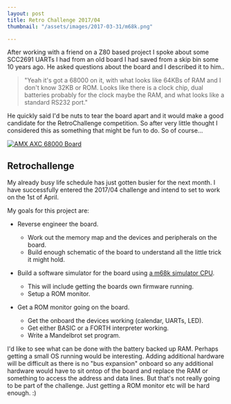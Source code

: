 ```yaml
---
layout: post
title: Retro Challenge 2017/04
thumbnail: "/assets/images/2017-03-31/m68k.png"

---
```


After working with a friend on a Z80 based project I spoke about some SCC2691
UARTs I had from an old board I had saved from a skip bin some 10 years ago. He
asked questions about the board and I described it to him..

> "Yeah it's got a 68000 on it, with what looks like 64KBs of RAM and I don't
> know 32KB or ROM. Looks like there is a clock chip, dual batteries probably
> for the clock maybe the RAM, and what looks like a standard RS232 port."

He quickly said I'd be nuts to tear the board apart and it would make a good
candidate for the RetroChallenge competition. So after very little thought I
considered this as something that might be fun to do. So of course...

[![AMX AXC 68000
Board](/assets/images/2017-03-31/tmb_amx_axc_master.png)](/assets/images/2017-03-31/amx_axc_master.png)


## Retrochallenge

My already busy life schedule has just gotten busier for the next month. I have
successfully entered the 2017/04 challenge and intend to set to work on the 1st
of April.

My goals for this project are:

- Reverse engineer the board.
  - Work out the memory map and the devices and peripherals on the board.
  - Build enough schematic of the board to understand all the little trick it
    might hold.

- Build a software simulator for the board using [a m68k simulator CPU](https://github.com/kstenerud/Musashi).
  - This will include getting the boards own firmware running.
  - Setup a ROM monitor.

- Get a ROM monitor going on the board.
  - Get the onboard the devices working (calendar, UARTs, LED).
  - Get either BASIC or a FORTH interpreter working.
  - Write a Mandelbrot set program.


I'd like to see what can be done with the battery backed up RAM. Perhaps
getting a small OS running would be interesting. Adding additional hardware
will be difficult as there is no "bus expansion" onboard so any additional
hardware would have to sit ontop of the board and replace the RAM or something
to access the address and data lines. But that's not really going to be part of
the challenge. Just getting a ROM monitor etc will be hard enough. :)


